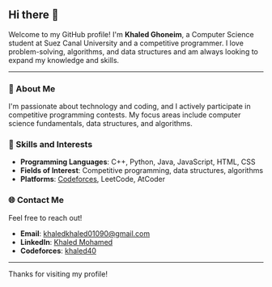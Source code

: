 ## Hi there 👋

Welcome to my GitHub profile! I'm **Khaled Ghoneim**, a Computer Science student at Suez Canal University and a competitive programmer. I love problem-solving, algorithms, and data structures and am always looking to expand my knowledge and skills.

---

### 💼 About Me

I'm passionate about technology and coding, and I actively participate in competitive programming contests. My focus areas include computer science fundamentals, data structures, and algorithms.

### 🔧 Skills and Interests

- **Programming Languages**: C++, Python, Java, JavaScript, HTML, CSS
- **Fields of Interest**: Competitive programming, data structures, algorithms
- **Platforms**: [Codeforces](https://codeforces.com/profile/khaled40), LeetCode, AtCoder

### 🌐 Contact Me

Feel free to reach out!

- **Email**: [khaledkhaled01090@gmail.com](mailto:khaledkhaled01090@gmail.com)
- **LinkedIn**: [Khaled Mohamed](https://www.linkedin.com/in/khaled-mohamed-453439299/)
- **Codeforces**: [khaled40](https://codeforces.com/profile/khaled40)

---

Thanks for visiting my profile!
